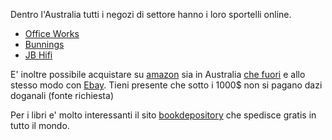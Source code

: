 Dentro l'Australia tutti i negozi di settore hanno i loro sportelli online.

* [Office Works](http://www.officeworks.com.au/)
* [Bunnings](htpp://www.bunnings.com.au/)
* [JB Hifi](https://www.jbhifi.com.au/)

E' inoltre possibile acquistare su [amazon](http://www.amazon.com.au) sia in Australia [che fuori](http://www.amazon.com) e allo stesso modo con [Ebay](http://www.ebay.com.au). Tieni presente che sotto i 1000$ non si pagano dazi doganali (fonte richiesta)

Per i libri e' molto interessanti il sito [bookdepository](http://www.bookdepository.com/) che spedisce gratis in tutto il mondo.
